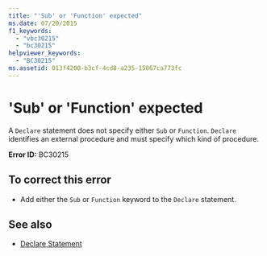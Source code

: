 ```yaml
---
title: "'Sub' or 'Function' expected"
ms.date: 07/20/2015
f1_keywords: 
  - "vbc30215"
  - "bc30215"
helpviewer_keywords: 
  - "BC30215"
ms.assetid: 013f4200-b3cf-4cd8-a235-15067ca773fc
---
```

# 'Sub' or 'Function' expected
A `Declare` statement does not specify either `Sub` or `Function`. `Declare` identifies an external procedure and must specify which kind of procedure.  
  
 **Error ID:** BC30215  
  
## To correct this error  
  
- Add either the `Sub` or `Function` keyword to the `Declare` statement.  
  
## See also

- [Declare Statement](../language-reference/statements/declare-statement.md)
